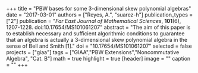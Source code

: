 +++
title = "PBW bases for some 3-dimensional skew polynomial algebras"
date = "2017-03-01"
authors = ["Reyes, A.", "suarez-h"]
publication_types = ["2"]
publication = "*Far East Journal of Mathematical Sciences*, **101**(6), 1207-1228. doi:10.17654/MS101061207"
abstract = "The aim of this paper is to establish necessary and sufficient algorithmic conditions to guarantee that an algebra is actually a 3-dimensional skew polynomial algebra in the sense of Bell and Smith [1]."
doi = "10.17654/MS101061207"
selected = false
projects = ["giaa"]
tags = ["GIAA","PBW Extensions","Noncommutative Algebra", "Cat. B"]
math = true
highlight = true
[header]
image = ""
caption = ""
+++
